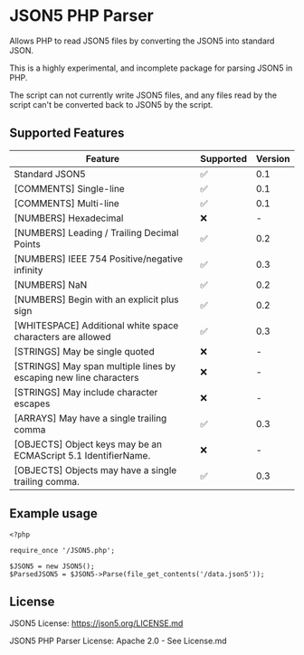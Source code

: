 # JSON5 PHP Parser
Allows PHP to read JSON5 files by converting the JSON5 into standard JSON.

This is a highly experimental, and incomplete package for parsing JSON5 in PHP.

The script can not currently write JSON5 files, and any files read by the script can't be converted back to JSON5 by the script.

## Supported Features
| Feature                                                           | Supported         | Version |
|-------------------------------------------------------------------|-------------------|---------|
| Standard JSON5                                                    | :white_check_mark:| 0.1     |
| [COMMENTS] Single-line                                            | :white_check_mark:| 0.1     |
| [COMMENTS] Multi-line                                             | :white_check_mark:| 0.1     |
| [NUMBERS] Hexadecimal                                             | :x:               | -       |
| [NUMBERS] Leading / Trailing Decimal Points                       | :white_check_mark:| 0.2     |
| [NUMBERS] IEEE 754 Positive/negative infinity                     | :white_check_mark:| 0.3     |
| [NUMBERS] NaN                                                     | :white_check_mark:| 0.2     |
| [NUMBERS] Begin with an explicit plus sign                        | :white_check_mark:| 0.2     |
| [WHITESPACE] Additional white space characters are allowed        | :white_check_mark:| 0.3     |
| [STRINGS] May be single quoted                                    | :x:               | -       |
| [STRINGS] May span multiple lines by escaping new line characters | :x:               | -       |
| [STRINGS] May include character escapes                           | :x:               | -       |
| [ARRAYS] May have a single trailing comma                         | :white_check_mark:| 0.3     |
| [OBJECTS] Object keys may be an ECMAScript 5.1 IdentifierName.    | :x:               | -       |
| [OBJECTS] Objects may have a single trailing comma.               | :white_check_mark:| 0.3     |

## Example usage
```
<?php

require_once '/JSON5.php';

$JSON5 = new JSON5();
$ParsedJSON5 = $JSON5->Parse(file_get_contents('/data.json5'));
```

## License
JSON5 License: https://json5.org/LICENSE.md

JSON5 PHP Parser License: Apache 2.0 - See License.md
